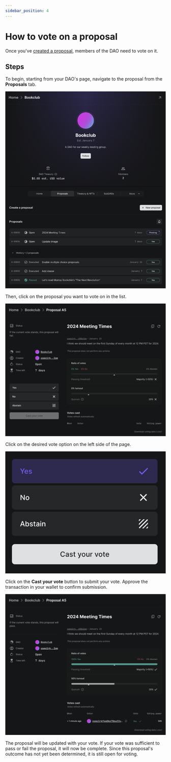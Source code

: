 ```yaml
---
sidebar_position: 4
---
```


# How to vote on a proposal

Once you've [created a proposal](/how-to/how-to-create-a-proposal), members of
the DAO need to vote on it.

## Steps

To begin, starting from your DAO's page, navigate to the proposal from the
**Proposals** tab.

![Proposals tab](/img/how-to/proposals-tab-with-proposals.png)

Then, click on the proposal you want to vote on in the list.

![Proposal page](/img/how-to/proposal-no-votes.png)

Click on the desired vote option on the left side of the page.

![Vote options](/img/how-to/single-choice-proposal-vote-options.png)

Click on the **Cast your vote** button to submit your vote. Approve the
transaction in your wallet to confirm submission.

![Proposal still open](/img/how-to/open-proposal-already-voted.png)

The proposal will be updated with your vote. If your vote was sufficient to pass
or fail the proposal, it will now be complete. Since this proposal's outcome has
not yet been determined, it is still open for voting.
